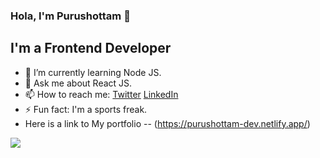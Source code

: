### Hola, I'm Purushottam 👋
## I'm a Frontend Developer

- 🌱 I’m currently learning Node JS.
- 💬 Ask me about  React JS.
- 📫 How to reach me: [Twitter](https://twitter.com/MOTI0N_) [LinkedIn](https://www.linkedin.com/in/purushottam-mallick-9123b9133/)
- ⚡ Fun fact: I'm a sports freak.
- Here is a link to My portfolio -- (https://purushottam-dev.netlify.app/)


<img src="https://github-readme-stats.vercel.app/api?username=iDraciel&&show_icons=true&title_color=ffffff&icon_color=bb2acf&text_color=daf7dc&bg_color=151515">
    
